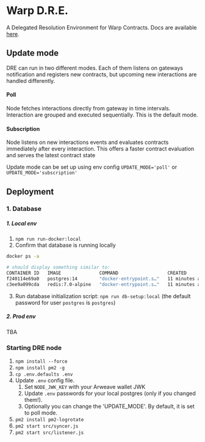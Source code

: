 # Warp D.R.E.

A Delegated Resolution Environment for Warp Contracts.
Docs are available [here](https://academy.warp.cc/docs/dre/overview).


## Update mode
DRE can run in two different modes.
Each of them listens on gateways notification and registers new contracts, but upcoming new interactions are handled differently. 

#### Poll
Node fetches interactions directly from gateway in time intervals.
Interaction are grouped and executed sequentially.
This is the default mode.


#### Subscription
Node listens on new interactions events and evaluates contracts immediately after every interaction.
This offers a faster contract evaluation and serves the latest contract state 

Update mode can be set up using env config
``UPDATE_MODE='poll'`` or
``UPDATE_MODE='subscription'``

## Deployment

### 1.  Database
##### 1. Local env  
1. `npm run run-docker:local`
2. Confirm that database is running locally
```bash
docker ps -a

# should display something similar to:
CONTAINER ID   IMAGE              COMMAND                  CREATED          STATUS          PORTS                      NAMES
f240114e69a0   postgres:14        "docker-entrypoint.s…"   11 minutes ago   Up 11 minutes   0.0.0.0:21726->5432/tcp    dre-postgres
c3ee9a099cda   redis:7.0-alpine   "docker-entrypoint.s…"   11 minutes ago   Up 11 minutes   127.0.0.1:6379->6379/tcp   warp-dre-node-bullmq-1
```

3. Run database initialization script:
 `npm run db-setup:local` (the default password for user `postgres` is `postgres`)



##### 2. Prod env
TBA

### Starting DRE node
1. `npm install --force`
2. `npm install pm2 -g`
3. `cp .env.defaults .env`
4. Update `.env` config file.
   1. Set `NODE_JWK_KEY` with your Arweave wallet JWK
   2. Update `.env` passwords for your local postgres (only if you changed them!).
   3. Optionally you can change the 'UPDATE_MODE'. By default, it is set to poll mode.
5. `pm2 install pm2-logrotate` 
6. `pm2 start src/syncer.js`
7. `pm2 start src/listener.js`

